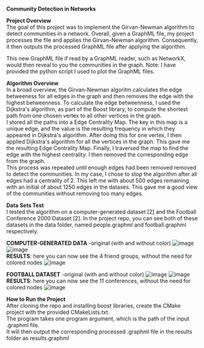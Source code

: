 **Community Detection in Networks**

**Project Overview**<br>
The goal of this project was to implement the Girvan-Newman algorithm to detect communities in a network. Overall, given a GraphML file, my project processes the file and applies the Girvan-Newman algorithm. Consequently, it then outputs the processed GraphML file after applying the algorithm. 
<br>

This new GraphML file if read by a GraphML reader, such as NetworkX, would then reveal to you the communities in the graph. Note: I have provided the python script I used to plot the GraphML files. 

**Algorithm Overview**<br>
In a broad overview, the Girvan-Newman algoritm calculates the edge betweeness for all edges in the graph and then removes the edge with the highest betweenness. To calculate the edge betweenness, I used the Dijkstra's algorithm, as part of the Boost library, to compute the shortest path from one chosen vertex to all other vertices in the graph.
<br>
I stored all the paths into a Edge Centrality Map. The key in this map is a unique edge, and the value is the resulting frequency  in which they appeared in Dijkstra's algorithm. After doing this for one vertex, I then applied Dijkstra's algorithm for all the vertices in the graph. This gave me the resulting Edge Centrality Map. Finally, I traversed the map to find the edge with the highest centrality. I then removed the corresponding edge from the graph.
<br>
This process was repeated until enough edges had been removed removed to detect the communities. In my case, I chose to stop the algorithm after all edges had a centrality of 2. This left me with about 500 edges remaining with an initial of about 1250 edges in the datases. This gave me a good view of the communities without removing too many edges.<br>

**Data Sets Test**<br>
I tested the algorithm on a computer-generated dataset [2] and the Football Conference 2000 Dataset [2]. In the project repo, you can see both of these datasets in the data folder, named people.graphml and football.graphml respectively.

**COMPUTER-GENERATED DATA**
-original (with and without color)
![image](https://user-images.githubusercontent.com/78247585/162675880-7f046b8d-3fe2-4d7c-9e71-c3174826aff0.png)
![image](https://user-images.githubusercontent.com/78247585/162675896-2c46ff51-d16a-4055-af73-25a0992da4bb.png)
<br>**RESULTS**: here you can now see the 4 friend groups, without the need for colored nodes
![image](https://user-images.githubusercontent.com/78247585/162674915-39fe611d-8240-45c2-9827-e1374e1fd79a.png)

**FOOTBALL DATASET**
-original (with and without color)
![image](https://user-images.githubusercontent.com/78247585/162676215-3e5332f3-be47-4284-b56e-7544ac5a8361.png)
![image](https://user-images.githubusercontent.com/78247585/162676180-e5909d73-0cc2-46e1-aff8-923869df3bc1.png)
<br>**RESULTS**: here you can now see the 11 conferences, without the need for colored nodes
![image](https://user-images.githubusercontent.com/78247585/162676193-0a71250a-6171-4804-82b8-3ea38bcfb6a9.png)

**How to Run the Project**<br>
After cloning the repo and installing boost libraries, create the CMake project with the provided CMakeLists.txt. 
<br>
The program takes one program argument, which is the path of the input .graphml file. <br>It will then output the
corresponding processed .graphml file in the results folder as results.graphml
